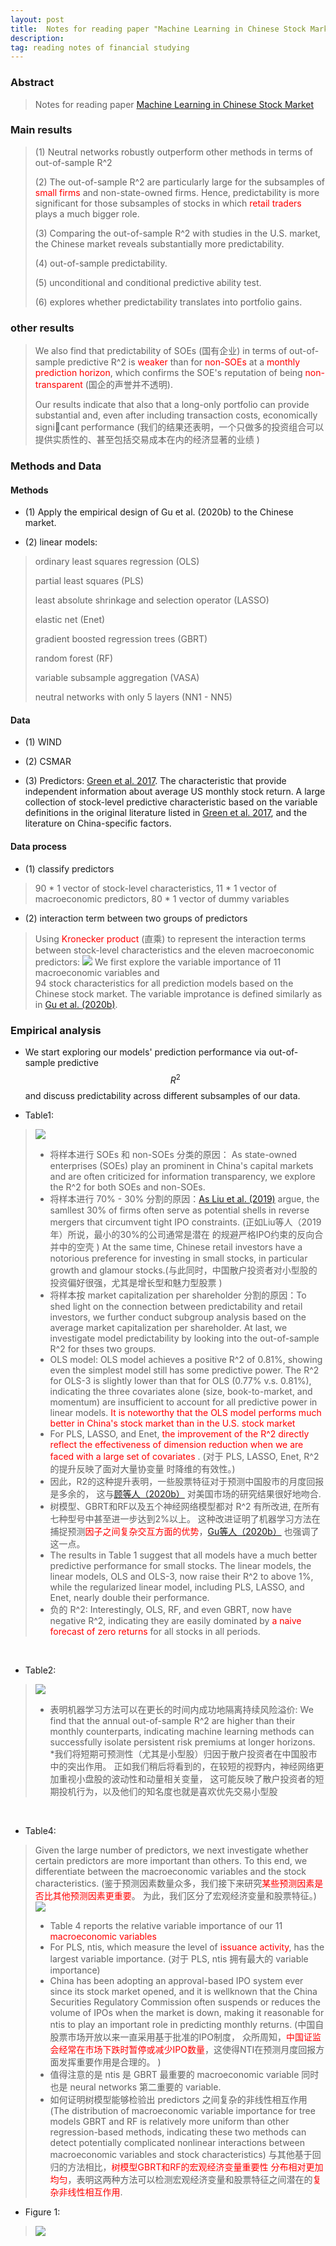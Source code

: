```yaml
---
layout: post 
title:  Notes for reading paper "Machine Learning in Chinese Stock Market" 
description:    
tag: reading notes of financial studying
---
```


### Abstract
> Notes for reading paper [Machine Learning in Chinese Stock Market](https://doi.org/10.1016/j.jfineco.2021.08.017)

### Main results
> (1) Neutral networks robustly outperform other methods in terms of 
>out-of-sample R^2
>
> (2) The out-of-sample R^2 are particularly large for the subsamples 
>of <font color=red>small firms</font> and non-state-owned firms. Hence,
>predictability is more significant for those subsamples of stocks in which <font color=red>retail traders</font> plays a much bigger role.
>
>(3) Comparing the out-of-sample R^2 with studies in the U.S. market, 
>the Chinese market reveals substantially more predictability. 
>
>(4) out-of-sample predictability.
>
>(5) unconditional and conditional predictive ability test.
>
>(6) explores whether predictability translates into portfolio gains.
>

### other results
> We also find that predictability of SOEs (国有企业) in terms of out-of-sample predictive R^2 
> is <font color=red>weaker</font> than for <font color=red>non-SOEs</font> at 
>a <font color=red>monthly prediction horizon</font>, which confirms the SOE's reputation of 
>being <font color=red>non-transparent</font> (国企的声誉并不透明). 
>
>Our results indicate that also that a long-only portfolio can provide substantial and, 
>even after including transaction costs, economically signicant performance
> (我们的结果还表明，一个只做多的投资组合可以提供实质性的、甚至包括交易成本在内的经济显著的业绩 )



### Methods and Data
#### Methods
* (1) Apply the empirical design of Gu et al. (2020b) to the Chinese market.

* (2) linear models:
> ordinary least squares regression (OLS)
>
> partial least squares (PLS)
>
> least absolute shrinkage and selection operator (LASSO)
>
> elastic net (Enet) 
>
> gradient boosted regression trees (GBRT)
>
> random forest (RF)
>
> variable subsample aggregation (VASA)
>
> neutral networks with only 5 layers (NN1 - NN5)

#### Data
* (1) WIND

* (2) CSMAR

* (3) Predictors: [Green et al. 2017](https://doi.org/10.1093/rfs/hhx019).
The characteristic that provide independent information about average US monthly stock return.
A large collection of stock-level predictive characteristic based on the variable definitions in
the original literature listed in [Green et al. 2017](https://doi.org/10.1093/rfs/hhx019), 
and the literature on China-specific factors. 

#### Data process
* (1) classify predictors
> 90 * 1 vector of stock-level characteristics, 11 * 1 vector of macroeconomic predictors,
> 80 * 1 vector of dummy variables


* (2) interaction term between two groups of predictors
> Using <font color=red>Kronecker product</font> (直乘) to represent the interaction terms 
> between stock-level characteristics and the eleven macroeconomic predictors:
> ![](http://yangyuan16.github.io//images/posts/Quantitative_analysis/kron_predictors.jpg)
> We first explore the variable importance of 11 macroeconomic variables and  
> 94 stock characteristics for all prediction models based on the Chinese stock market.
> The variable improtance is defined similarly as in [Gu et al. (2020b)](https://doi.org/10.1093/rfs/hhaa009).



### Empirical analysis

* We start exploring our models' prediction performance via out-of-sample 
predictive $$R^2$$ and discuss predictability across different subsamples of our data.

* Table1:
> ![](http://yangyuan16.github.io//images/posts/Quantitative_analysis/ML_ch_table1.jpg) 
> * 将样本进行 SOEs 和 non-SOEs 分类的原因：
 As state-owned enterprises (SOEs) play an prominent in China's capital markets and are
 often criticized for information transparency, we explore the R^2 for both SOEs and 
 non-SOEs. 
> * 将样本进行 70% - 30% 分割的原因：[As Liu et al. (2019)](https://doi.org/10.1016/j.jfineco.2019.03.008) 
 argue, the samllest 30% of firms often serve as potential shells in reverse 
mergers that circumvent tight IPO constraints. (正如Liu等人（2019年）所说，最小的30%的公司通常是潜在
的规避严格IPO约束的反向合并中的空壳 ) At the same time, Chinese retail investors have a
 notorious preference for investing in small stocks, in particular growth and 
 glamour stocks.(与此同时，中国散户投资者对小型股的投资偏好很强，尤其是增长型和魅力型股票 ) 
> * 将样本按 market capitalization per shareholder 分割的原因：To shed light on 
the connection between predictability and retail investors, we further conduct
subgroup analysis based on the average market capitalization per shareholder.
At last, we investigate model predictability by looking into the out-of-sample
R^2 for thses two groups. 
> * OLS model: OLS model achieves a positive R^2 of 0.81%, showing even the simplest model
 still has some predictive power. The R^2 for OLS-3 is slightly lower than that for OLS
 (0.77% v.s. 0.81%), indicating the three covariates alone (size, book-to-market, and
 momentum) are insufficient to account for all predictive power in linear models. <font color=red>It is 
 noteworthy that the OLS model performs much better in China's stock market than 
 in the U.S. stock market </font> 
> * For PLS, LASSO, and Enet, <font color=red> the improvement of the R^2 directly
 reflect the effectiveness of dimension reduction when we are faced with 
 a large set of covariates </font>. (对于 PLS, LASSO, Enet, R^2 的提升反映了面对大量协变量
 时降维的有效性。)
> * 因此，R2的这种提升表明，一些股票特征对于预测中国股市的月度回报是多余的，
 这与[顾等人（2020b）](https://doi.org/10.1093/rfs/hhaa009) 对美国市场的研究结果很好地吻合. 
> * 树模型、GBRT和RF以及五个神经网络模型都对 R^2 有所改进,
在所有七种型号中甚至进一步达到2%以上。
这种改进证明了机器学习方法在捕捉预测<font color=red>因子之间复杂交互方面的优势</font>，[Gu等人（2020b）](https://doi.org/10.1093/rfs/hhaa009) 也强调了这一点。
> * The results in Table 1 suggest that all models have a much better predictive performance
for small stocks. The linear models, the linear models, OLS and OLS-3, now
raise their R^2 to above 1%, while the regularized linear model, including PLS, 
LASSO, and Enet, nearly double their performance.
> * 负的 R^2: Interestingly, OLS, RF, and even GBRT, now have negative R^2, indicating
they are easily dominated by <font color=red>a naive forecast of zero returns</font>
for all stocks in all periods.

<br/>

* Table2:
> ![](http://yangyuan16.github.io//images/posts/Quantitative_analysis/ML_ch_table2.jpg)
> * 表明机器学习方法可以在更长的时间内成功地隔离持续风险溢价: We find that the annual
out-of-sample R^2 are higher than their monthly counterparts, indicating machine learning
methods can successfully isolate persistent risk premiums at longer horizons.  
> *我们将短期可预测性（尤其是小型股）归因于散户投资者在中国股市中的突出作用。
正如我们稍后将看到的，在较短的视野内，神经网络更加重视小盘股的波动性和动量相关变量，
这可能反映了散户投资者的短期投机行为，以及他们的知名度也就是喜欢优先交易小型股 

<br/>

* Table4:
> Given the large number of predictors, we next investigate whether certain predictors are more important than others. 
To this end, we differentiate between the macroeconomic variables and the stock characteristics.
>(鉴于预测因素数量众多，我们接下来研究<font color=red>某些预测因素是否比其他预测因素更重要</font>。
>为此，我们区分了宏观经济变量和股票特征。)
> ![](http://yangyuan16.github.io//images/posts/Quantitative_analysis/ML_ch_table4.jpg)
> * Table 4 reports the relative variable importance of our 11 <font color=red> macroeconomic variables </font>
> * For PLS, ntis, which measure the level of <font color=red>issuance activity</font>, has the largest 
variable importance. (对于 PLS, ntis 拥有最大的 variable importance)
> * China has been adopting an approval-based IPO system ever since its stock market opened, and it is wellknown 
that the China Securities Regulatory Commission often suspends or reduces the volume of  IPOs when the market is 
down, making it reasonable for ntis to play an important role in predicting monthly returns.  (中国自股票市场开放以来一直采用基于批准的IPO制度，
众所周知，<font color=red>中国证监会经常在市场下跌时暂停或减少IPO数量</font>，这使得NTI在预测月度回报方面发挥重要作用是合理的。 )
>* 值得注意的是 ntis 是 GBRT 最重要的 macroeconomic variable 同时也是 neural networks 第二重要的 variable.
>* <font> 如何证明树模型能够检验出 predictors 之间复杂的非线性相互作用 </font> 
(The distribution 
of macroeconomic variable importance for tree models GBRT and RF is relatively more 
uniform than other regression-based methods, indicating these two methods can detect 
potentially complicated nonlinear interactions between macroeconomic variables and 
stock characteristics) 与其他基于回归的方法相比，<font color=red>树模型GBRT和RF的宏观经济变量重要性
分布相对更加均匀</font>，表明这两种方法可以检测宏观经济变量和股票特征之间潜在的<font color=red>复杂非线性相互作用</font>.
 
* Figure 1:
> ![](http://yangyuan16.github.io//images/posts/Quantitative_analysis/ML_ch_figure1.jpg)
 